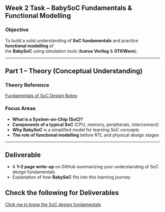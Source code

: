 ## Week 2 Task – BabySoC Fundamentals & Functional Modelling

### Objective
To build a solid understanding of **SoC fundamentals** and practice **functional modelling** of  
the **BabySoC** using simulation tools (**Icarus Verilog** & **GTKWave**).

---

## Part 1 – Theory (Conceptual Understanding)

### Theory Reference
[Fundamentals of SoC Design Notes](https://github.com/hemanthkumardm/SFAL-VSD-SoC-Journey/tree/main/11.%20Fundamentals%20of%20SoC%20Design)

### Focus Areas
- **What is a System-on-Chip (SoC)?**  
- **Components of a typical SoC** (CPU, memory, peripherals, interconnect)  
- **Why BabySoC** is a simplified model for learning SoC concepts  
- **The role of functional modelling** before RTL and physical design stages  

---

## Deliverable
- A **1–2 page write-up** on GitHub summarizing your understanding of SoC design fundamentals  
- Explanation of how **BabySoC** fits into this learning journey  

## Check the following for Deliverables
[Click me to know the SoC design fundamentals](SoC_Fundamentals_BabySoC.md)
